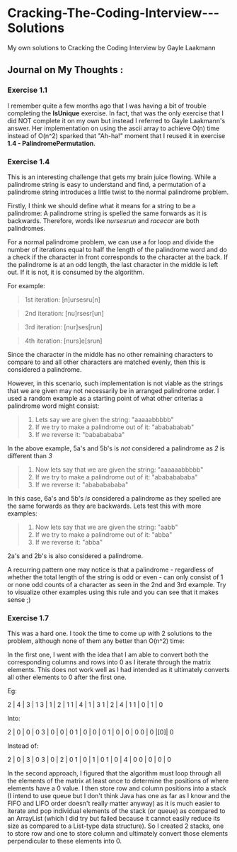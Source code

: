 # Cracking-The-Coding-Interview---Solutions
My own solutions to Cracking the Coding Interview by Gayle Laakmann

## Journal on My Thoughts : 

### Exercise 1.1

I remember quite a few months ago that I was having a bit of trouble completing the **IsUnique** exercise. In fact, that was the only exercise that I did NOT complete it on my own but instead I referred to Gayle Laakmann's answer. Her implementation on using the ascii array to achieve O(n) time instead of O(n^2) sparked that "Ah-ha!" moment that I reused it in exercise **1.4 - PalindromePermutation**.

### Exercise 1.4

This is an interesting challenge that gets my brain juice flowing. While a palindrome string is easy to understand and find, a permutation of a palindrome string introduces a little twist to the normal palindrome problem.

Firstly, I think we should define what it means for a string to be a palindrome: A palindrome string is spelled the same forwards as it is backwards. Therefore, words like *nursesrun* and *racecar* are both palindromes.

For a normal palindrome problem, we can use a for loop and divide the number of iterations equal to half the length of the palindrome word and do a check if the character in front corresponds to the character at the back. If the palindrome is at an odd length, the last character in the middle is left out. If it is not, it is consumed by the algorithm.

For example:

>1st iteration:
>[n]ursesru[n]

>2nd iteration:
>[nu]rsesr[un]

>3rd iteration:
>[nur]ses[run]

>4th iteration:
>[nurs]e[srun]

Since the character in the middle has no other remaining characters to compare to and all other characters are matched evenly, then this is considered a palindrome.

However, in this scenario, such implementation is not viable as the strings that we are given may not necessarily be in arranged palindrome order. I used a random example as a starting point of what other criterias a palindrome word might consist:

>1. Lets say we are given the string:                       "aaaaabbbbb"
>2. If we try to make a palindrome out of it:               "ababababab"
>3. If we reverse it:                                       "bababababa"

In the above example, 5a's and 5b's is *not* considered a palindrome as *2* is different than *3*

>1. Now lets say that we are given the string:               "aaaaaabbbbb"
>2. If we try to make a palindrome out of it:                "abababababa"
>3. If we reverse it:                                        "abababababa"

In this case, 6a's and 5b's *is* considered a palindrome as they spelled are the same forwards as they are backwards.
Lets test this with more examples:

>1. Now lets say that we are given the string:               "aabb"
>2. If we try to make a palindrome out of it:                "abba"
>3. If we reverse it:                                        "abba"

2a's and 2b's is also considered a palindrome.

A recurring pattern one may notice is that a palindrome - regardless of whether the total length of the string is odd or even - can only consist of 1 or none odd counts of a character as seen in the 2nd and 3rd example. Try to visualize other examples using this rule and you can see that it makes sense ;)

### Exercise 1.7

This was a hard one. I took the time to come up with 2 solutions to the problem, although none of them any better than O(n^2) time: 

In the first one, I went with the idea that I am able to convert both the corresponding columns and rows into 0 as I iterate through the matrix elements. This does not work well as I had intended as it ultimately converts all other elements to 0 after the first one.

Eg:

2 | 4 | 3 | 1
3 | 1 | 2 | 1
1 | 4 | 1 | 3
1 | 2 | 4 | 1
1 | 0 | 1 | 0

Into:

2 | 0 | 0 | 0
3 | 0 | 0 | 0
1 | 0 | 0 | 0
1 | 0 | 0 | 0
0 | 0 |[0]| 0

Instead of:

2 | 0 | 3 | 0
3 | 0 | 2 | 0
1 | 0 | 1 | 0
1 | 0 | 4 | 0
0 | 0 | 0 | 0

In the second approach, I figured that the algorithm must loop through all the elements of the matrix at least once to determine the positions of where elements have a 0 value. I then store row and column positions into a stack (I intend to use queue but I don't think Java has one as far as I know and the FIFO and LIFO order doesn't really matter anyway) as it is much easier to iterate and pop individual elements of the stack (or queue) as compared to an ArrayList (which I did try but failed because it cannot easily reduce its size as compared to a List-type data structure). So I created 2 stacks, one to store row and one to store column and ultimately convert those elements perpendicular to these elements into 0.
